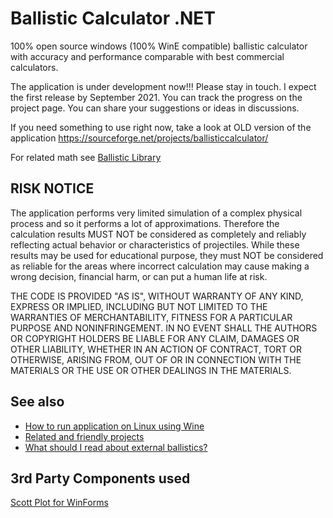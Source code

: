 # Ballistic Calculator .NET

100% open source windows (100% WinE compatible) ballistic calculator with accuracy and performance comparable with best commercial calculators.

The application is under development now!!! Please stay in touch. I expect the first release by September 2021. You can track the progress on the project page. You can share your suggestions or ideas in discussions. 

If you need something to use right now, take a look at OLD version of the application 
https://sourceforge.net/projects/ballisticcalculator/

For related math see [Ballistic Library]()

## RISK NOTICE

The application performs very limited simulation of a complex physical process and so it performs a lot of approximations. Therefore the calculation results MUST NOT be considered as completely and reliably reflecting actual behavior or characteristics of projectiles. While these results may be used for educational purpose, they must NOT be considered as reliable for the areas where incorrect calculation may cause making a wrong decision, financial harm, or can put a human life at risk.

THE CODE IS PROVIDED "AS IS", WITHOUT WARRANTY OF ANY KIND, EXPRESS OR IMPLIED, INCLUDING BUT NOT LIMITED TO THE WARRANTIES OF MERCHANTABILITY, FITNESS FOR A PARTICULAR PURPOSE AND NONINFRINGEMENT. IN NO EVENT SHALL THE AUTHORS OR COPYRIGHT HOLDERS BE LIABLE FOR ANY CLAIM, DAMAGES OR OTHER LIABILITY, WHETHER IN AN ACTION OF CONTRACT, TORT OR OTHERWISE, ARISING FROM, OUT OF OR IN CONNECTION WITH THE MATERIALS OR THE USE OR OTHER DEALINGS IN THE MATERIALS.

## See also

* [How to run application on Linux using Wine](https://github.com/nikolaygekht/ballistic.calculator.app/wiki/How-to-run-application-on-Linux-using-Wine)
* [Related and friendly projects](https://github.com/nikolaygekht/ballistic.calculator.app/wiki/Related-and-friendly-projects)
* [What should I read about external ballistics?](https://github.com/nikolaygekht/ballistic.calculator.app/wiki/What-should-I-read-about-external-ballistics%3F)

## 3rd Party Components used

[Scott Plot for WinForms](https://www.nuget.org/packages/ScottPlot.WinForms)




